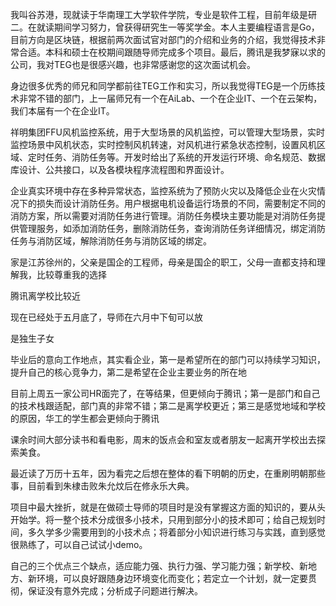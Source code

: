 我叫谷苏港，现就读于华南理工大学软件学院，专业是软件工程，目前年级是研二。在就读期间学习努力，曾获得研究生一等奖学金。本人主要编程语言是Go，目前方向是区块链，根据前两次面试官对部门的介绍和业务的介绍，我觉得技术非常合适。本科和硕士在校期间跟随导师完成多个项目。最后，腾讯是我梦寐以求的公司，我对TEG也是很感兴趣，也非常感谢您的这次面试机会。

身边很多优秀的师兄和同学都前往TEG工作和实习，所以我觉得TEG是一个历练技术非常不错的部门，上一届师兄有一个在AiLab、一个在企业IT、一个在云架构，我们本届有一个在企业IT。

祥明集团FFU风机监控系统，用于大型场景的风机监控，可以管理大型场景，实时监控场景中风机状态，实时控制风机转速，对风机进行紧急状态控制，设置风机区域、定时任务、消防任务等。开发时给出了系统的开发运行环境、命名规范、数据库设计、公共接口，以及各模块程序流程图和界面设计。

企业真实环境中存在多种异常状态，监控系统为了预防火灾以及降低企业在火灾情况下的损失而设计消防任务。用户根据电机设备运行场景的不同，需要制定不同的消防方案，所以需要对消防任务进行管理。消防任务模块主要功能是对消防任务提供管理服务，如添加消防任务，删除消防任务，查询消防任务详细情况，绑定消防任务与消防区域，解除消防任务与消防区域的绑定。

家是江苏徐州的，父亲是国企的工程师，母亲是国企的职工，父母一直都支持和理解我，比较尊重我的选择

腾讯离学校比较近

现在已经处于五月底了，导师在六月中下旬可以放

是独生子女

毕业后的意向工作地点，其实看企业，第一是希望所在的部门可以持续学习知识，提升自己的核心竞争力，第二是希望在企业主要业务的所在地

目前上周五一家公司HR面完了，在等结果，但更倾向于腾讯；第一是部门和自己的技术栈跟适配，部门真的非常不错；第二是离学校更近；第三是感觉地域和学校的原因，华工的学生都会更倾向于腾讯

课余时间大部分读书和看电影，周末的饭点会和室友或者朋友一起离开学校出去探索美食。

最近读了万历十五年，因为看完之后想在整体的看下明朝的历史，在重刷明朝那些事，目前看到朱棣击败朱允炆后在修永乐大典。

项目中最大挫折，就是在做硕士导师的项目时是没有掌握这方面的知识的，要从头开始学。将一整个技术分成很多小技术，只用到部分小的技术即可；给自己规划时间，多久学多少需要用到的小技术点；将着部分小知识进行练习与实践，直到感觉很熟练了，可以自己试试小demo。

自己的三个优点三个缺点，适应能力强、执行力强、学习能力强；新学校、新地方、新环境，可以良好跟随身边环境变化而变化；若定立一个计划，就一定要贯彻，保证没有意外完成；分析成子问题进行解决。



